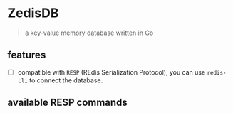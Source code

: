 # ZedisDB

> a key-value memory database written in Go

## features

- [ ] compatible with `RESP` (REdis Serialization Protocol), you can use `redis-cli` to connect the database.

## available RESP commands

<!--#Anchor-->
